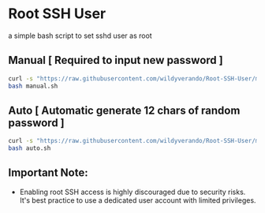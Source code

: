 # Root SSH User
a simple bash script to set sshd user as root

## Manual [ Required to input new password ]
```bash
curl -s "https://raw.githubusercontent.com/wildyverando/Root-SSH-User/main/manual.sh" -o manual.sh
bash manual.sh
```

## Auto [ Automatic generate 12 chars of random password ]
```bash
curl -s "https://raw.githubusercontent.com/wildyverando/Root-SSH-User/main/auto.sh" -o auto.sh
bash auto.sh
```

## Important Note:
- Enabling root SSH access is highly discouraged due to security risks. It's best practice to use a dedicated user account with limited privileges.
